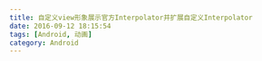 ```yaml
---
title: 自定义view形象展示官方Interpolator并扩展自定义Interpolator
date: 2016-09-12 18:15:54
tags: [Android, 动画]
category: Android
---
```



